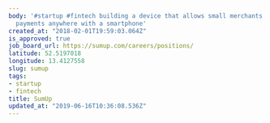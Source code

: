 ```yaml
---
body: '#startup #fintech building a device that allows small merchants to accept card
  payments anywhere with a smartphone'
created_at: "2018-02-01T19:59:03.064Z"
is_approved: true
job_board_url: https://sumup.com/careers/positions/
latitude: 52.5197018
longitude: 13.4127558
slug: sumup
tags:
- startup
- fintech
title: SumUp
updated_at: "2019-06-16T10:36:08.536Z"
---
```

